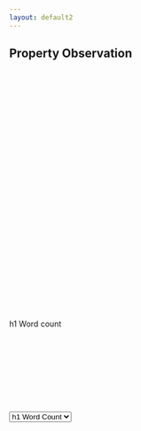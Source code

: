 ```yaml
---
layout: default2
---
```


## Property Observation


<div class="uk-grid uk-child-width-1-2">
    <div>
        <div class="uk-card uk-card-hover uk-card-body uk-padding-small uk-text-center">
            <svg id="myplot"></svg>
        </div>
    </div>
    <div>
        <div class="uk-card uk-card-hover uk-card-body uk-padding-small uk-text-center">
            <svg id="box"></svg>
        </div>
    </div>
    <div>
        <div class="uk-card uk-card-hover uk-card-body uk-padding-small uk-text-center">
            <svg id="scatter"></svg>
        </div>
    </div>
</div>

<div class="uk-grid uk-child-width-1-3">
    <div>
        <div class="uk-card uk-card-hover uk-padding-small">
            <div class="uk-card-header">
                h1 Word count
            </div>
            <div class="uk-card-body uk-text-center">
                <svg id="scatter2" class="uk-align-center"></svg>
            </div>
        </div>
    </div>
</div>


<div id="selector" class="uk-form-custom=target: true">
    <select>
        <option> h1 Word Count</option>
        <option> h2 Word Count</option>
    </select>
</div>

<svg id="groupedBox" width="800px" height="700px"></svg>

<script>
    test2();
    bar_plot("js/alphabet.csv", "#myplot");
    box_plot("js/24.6.2024.all_queries_domains_with_ranks_and_snapshots.csv", "#box", "h1 Word Count");
    scatter_plot("js/24.6.2024.all_queries_domains_with_ranks_and_snapshots.csv", "#scatter", "h1 Word Count");
    scatter_plot("js/24.6.2024.all_queries_domains_with_ranks_and_snapshots.csv", "#scatter2", "h1 Word Count");
    grouped_box_plot("js/all_queries_domains_with_ranks_and_snapshots_small.csv", "#groupedBox", "h1 Word Count");
    
</script>
